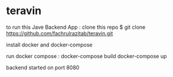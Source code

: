 # teravin
to run this Jave Backend App :
clone this repo 
$ git clone https://github.com/fachrulrazitab/teravin.git 

install docker and docker-compose

run docker compose : 
  docker-compose build
  docker-compose up
  
backend started on port 8080
